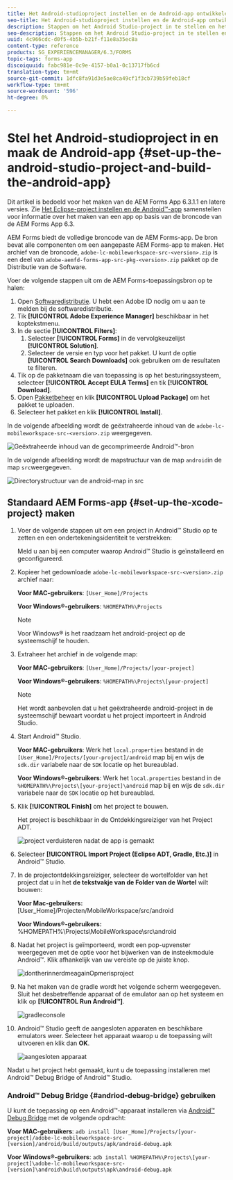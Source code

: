 ```yaml
---
title: Het Android-studioproject instellen en de Android-app ontwikkelen
seo-title: Het Android-studioproject instellen en de Android-app ontwikkelen
description: Stappen om het Android Studio-project in te stellen en het installatieprogramma voor de AEM Forms-app te maken
seo-description: Stappen om het Android Studio-project in te stellen en het installatieprogramma voor de AEM Forms-app te maken
uuid: 4c966cdc-d0f5-4b5b-b21f-f11e8a35ec8a
content-type: reference
products: SG_EXPERIENCEMANAGER/6.3/FORMS
topic-tags: forms-app
discoiquuid: fabc981e-0c9e-4157-b0a1-0c13717fb6cd
translation-type: tm+mt
source-git-commit: 1dfc8fa91d3e5ae8ca49cf1f3cb739b59feb18cf
workflow-type: tm+mt
source-wordcount: '596'
ht-degree: 0%

---
```



# Stel het Android-studioproject in en maak de Android-app {#set-up-the-android-studio-project-and-build-the-android-app}

Dit artikel is bedoeld voor het maken van de AEM Forms App 6.3.1.1 en latere versies. Zie [Het Eclipse-project instellen en de Android™-app](/help/forms/using/setup-eclipse-project-build-installer.md) samenstellen voor informatie over het maken van een app op basis van de broncode van de AEM Forms App 6.3.

AEM Forms biedt de volledige broncode van de AEM Forms-app. De bron bevat alle componenten om een aangepaste AEM Forms-app te maken. Het archief van de broncode, `adobe-lc-mobileworkspace-src-<version>.zip` is een deel van `adobe-aemfd-forms-app-src-pkg-<version>.zip` pakket op de Distributie van de Software.

Voer de volgende stappen uit om de AEM Forms-toepassingsbron op te halen:

1. Open [Softwaredistributie](https://experience.adobe.com/downloads). U hebt een Adobe ID nodig om u aan te melden bij de softwaredistributie.
1. Tik **[!UICONTROL Adobe Experience Manager]** beschikbaar in het koptekstmenu.
1. In de sectie **[!UICONTROL Filters]**:
   1. Selecteer **[!UICONTROL Forms]** in de vervolgkeuzelijst **[!UICONTROL Solution]**.
   2. Selecteer de versie en typ voor het pakket. U kunt de optie **[!UICONTROL Search Downloads]** ook gebruiken om de resultaten te filteren.
1. Tik op de pakketnaam die van toepassing is op het besturingssysteem, selecteer **[!UICONTROL Accept EULA Terms]** en tik **[!UICONTROL Download]**.
1. Open [Pakketbeheer](https://docs.adobe.com/content/help/en/experience-manager-65/administering/contentmanagement/package-manager.html) en klik **[!UICONTROL Upload Package]** om het pakket te uploaden.
1. Selecteer het pakket en klik **[!UICONTROL Install]**.

In de volgende afbeelding wordt de geëxtraheerde inhoud van de `adobe-lc-mobileworkspace-src-<version>.zip` weergegeven.

![Geëxtraheerde inhoud van de gecomprimeerde Android™-bron](assets/mws-content-1.png)

In de volgende afbeelding wordt de mapstructuur van de map `android`in de map `src`weergegeven.

![Directorystructuur van de android-map in src](assets/android-folder.png)

## Standaard AEM Forms-app {#set-up-the-xcode-project} maken

1. Voer de volgende stappen uit om een project in Android™ Studio op te zetten en een ondertekeningsidentiteit te verstrekken:

   Meld u aan bij een computer waarop Android™ Studio is geïnstalleerd en geconfigureerd.

1. Kopieer het gedownloade `adobe-lc-mobileworkspace-src-<version>.zip` archief naar:

   **Voor MAC-gebruikers**:  `[User_Home]/Projects`

   **Voor Windows®-gebruikers**:  `%HOMEPATH%\Projects`

   >[!NOTE]
   >
   >Voor Windows® is het raadzaam het android-project op de systeemschijf te houden.

1. Extraheer het archief in de volgende map:

   **Voor MAC-gebruikers**:  `[User_Home]/Projects/[your-project]`

   **Voor Windows®-gebruikers**:  `%HOMEPATH%\Projects\[your-project]`

   >[!NOTE]
   >
   >Het wordt aanbevolen dat u het geëxtraheerde android-project in de systeemschijf bewaart voordat u het project importeert in Android Studio.

1. Start Android™ Studio.

   **Voor MAC-gebruikers**: Werk het  `local.properties` bestand in de  `[User_Home]/Projects/[your-project]/android` map bij en wijs de  `sdk.dir` variabele naar de  `SDK` locatie op het bureaublad.

   **Voor Windows®-gebruikers**: Werk het  `local.properties` bestand in de  `%HOMEPATH%\Projects\[your-project]\android` map bij en wijs de  `sdk.dir` variabele naar de  `SDK` locatie op het bureaublad.

1. Klik **[!UICONTROL Finish]** om het project te bouwen.

   Het project is beschikbaar in de Ontdekkingsreiziger van het Project ADT.

   ![project verduisteren nadat de app is gemaakt](assets/eclipsebuildmws.png)

1. Selecteer **[!UICONTROL Import Project (Eclipse ADT, Gradle, Etc.)]** in Android™ Studio.
1. In de projectontdekkingsreiziger, selecteer de wortelfolder van het project dat u in het **de tekstvakje van de Folder van de Wortel** wilt bouwen:

   **Voor Mac-gebruikers:** [User_Home]/Projecten/MobileWorkspace/src/android

   **Voor Windows®-gebruikers:** %HOMEPATH%\Projects\MobileWorkspace\src\android

1. Nadat het project is geïmporteerd, wordt een pop-upvenster weergegeven met de optie voor het bijwerken van de insteekmodule Android™. Klik afhankelijk van uw vereiste op de juiste knop.

   ![dontherinnerdmeagainOpmerisproject](assets/dontremindmeagainforthisproject.png)

1. Na het maken van de gradle wordt het volgende scherm weergegeven. Sluit het desbetreffende apparaat of de emulator aan op het systeem en klik op **[!UICONTROL Run Android™]**.

   ![gradleconsole](assets/gradleconsole.png)

1. Android™ Studio geeft de aangesloten apparaten en beschikbare emulators weer. Selecteer het apparaat waarop u de toepassing wilt uitvoeren en klik dan **OK**.

   ![aangesloten apparaat](assets/connecteddevice.png)

Nadat u het project hebt gemaakt, kunt u de toepassing installeren met Android™ Debug Bridge of Android™ Studio.

### Android™ Debug Bridge {#andriod-debug-bridge} gebruiken

U kunt de toepassing op een Android™-apparaat installeren via [Android™ Debug Bridge](https://developer.android.com/tools/help/adb.html) met de volgende opdracht:

**Voor MAC-gebruikers**:  `adb install [User_Home]/Projects/[your-project]/adobe-lc-mobileworkspace-src-[version]/android/build/outputs/apk/android-debug.apk`

**Voor Windows®-gebruikers**:  `adb install %HOMEPATH%\Projects\[your-project]\adobe-lc-mobileworkspace-src-[version]\android\build\outputs\apk\android-debug.apk`
